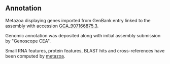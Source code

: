**Annotation**
----------

Metazoa displaying genes imported from GenBank entry linked to the assembly with accession [GCA\_907166875.3](http://www.ebi.ac.uk/ena/data/view/GCA_907166875.3).

Genomic annotation was deposited along with initial assembly submission by "Genoscope CEA".

Small RNA features, protein features, BLAST hits and cross-references have been
computed by [metazoa](https://metazoa.ensembl.org/info/genome/annotation/index.html).
